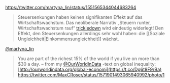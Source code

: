 https://twitter.com/martyna_lin/status/1551565344044683264

> Steuersenkungen haben keinen signifikanten Effekt auf das Wirtschaftswachstum. Das neoliberale Narrativ „Steuern runter, Wirtschaftswachstum rauf“ [trickledown](https://twitter.com/hashtag/trickledown?src=hashtag_click) wird eindeutig widerlegt! Den Effekt, den Steuersenkungen allerdings sehr wohl haben: die [[Soziale Ungleichheit|Einkommensungleichheit]] wächst.

 [@martyna_lin](https://twitter.com/martyna_lin)
 
> You are part of the richest 15% of the world if you live on more than $30 a day. – from my [@OurWorldInData](https://twitter.com/OurWorldInData) -text on global inequality: [http://ourworldindata.org/global-economi](https://t.co/Dg6t8F9rBa)
https://twitter.com/MaxCRoser/status/1571901493065940992/photo/1